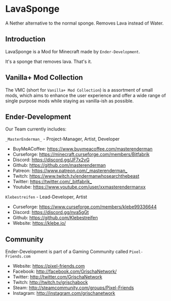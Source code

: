# LavaSponge
A Nether alternative to the normal sponge. Removes Lava instead of Water.

## Introduction

LavaSponge is a Mod for Minecraft made by `Ender-Development`.

It's a sponge that removes lava. That's it.

## Vanilla+ Mod Collection

The VMC (short for `Vanilla+ Mod Collection`) is a assortment of small mods, which aims to enhance the user experience and offer a wide range of single purpose mods while staying as vanilla-ish as possible.

## Ender-Development

Our Team currently includes:

`_MasterEnderman_` - Project-Manager, Artist, Developer

- BuyMeACoffee: <https://www.buymeacoffee.com/masterenderman>
- Curseforge: <https://minecraft.curseforge.com/members/Bitfabrik>
- Discord: <https://discord.gg/JF7x2vG>
- Github: <https://github.com/masterenderman>
- Patreon: <https://www.patreon.com/_masterenderman_>
- Twitch: <https://www.twitch.tv/endermanwhosearchthebeast>
- Twitter: <https://twitter.com/_bitfabrik_>
- Youtube: <https://www.youtube.com/user/xxmasterendermanxx>

`Klebestreifen` - Lead-Developer, Artist

- Curseforge: <https://www.curseforge.com/members/klebe99336644>
- Discord: <https://discord.gg/nva5gGt>
- Github: <https://github.com/Klebestreifen>
- Website: <https://klebe.io/>

## Community ##

Ender-Development is part of a Gaming Community called `Pixel-Friends.com`

- Website: <https://pixel-friends.com>
- Facebook: <http://facebook.com/GrischaNetwork/>
- Twitter: <http://twitter.com/GrischaNetwork>
- Twitch: <http://twitch.tv/grischabock>
- Steam: <http://steamcommunity.com/groups/Pixel-Friends>
- Instagram: <http://instagram.com/grischanetwork>

